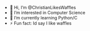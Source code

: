 - 👋 Hi, I’m @ChristianLikesWaffles
- 👀 I’m interested in Computer Science
- 🌱 I’m currently learning Python/C
- ⚡ Fun fact: Id say I like waffles

<!---
ChristianLikesWaffles/ChristianLikesWaffles is a ✨ special ✨ repository because its `README.md` (this file) appears on your GitHub profile.
You can click the Preview link to take a look at your changes.
--->
